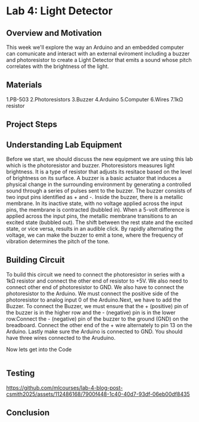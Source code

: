 # Lab 4: Light Detector


## Overview and Motivation
This week we'll explore the way an Arduino and an embedded computer can comunicate and interact with an external eviroment including a buzzer and photoresistor to create a Light Detector that emits a sound whose pitch correlates with the brightness of the light. 

## Materials
1.PB-503
2.Photoresistors
3.Buzzer
4.Arduino
5.Computer
6.Wires
7.1kΩ resistor
## Project Steps
## Understanding Lab Equipment
Before we start, we should discuss the new equipment we are using this lab which is the photoresistor and buzzer. Photoresistors measures light brightness. It is a type of resistor that adjusts its resitace based on the level of brightness on its surface. A buzzer is a basic actuator that induces a physical change in the surrounding environment by generating a controlled sound through a series of pulses sent to the buzzer.
The buzzer consists of two input pins identified as + and -. Inside the buzzer, there is a metallic membrane. In its inactive state, with no voltage applied across the input pins, the membrane is contracted (bubbled in). When a 5-volt difference is applied across the input pins, the metallic membrane transitions to an excited state (bubbled out). The shift between the rest state and the excited state, or vice versa, results in an audible click. By rapidly alternating the voltage, we can make the buzzer to emit a tone, where the frequency of vibration determines the pitch of the tone.

## Building Circuit
To build this circuit we need to connect the photoresistor in series with a 1kΩ resistor and connect the other end of resistor to +5V. We also need to connect other end of photoresistor to GND. We also have to connect the photoresistor to the Arduino. We must connect the positive side of the photoresistor to analog input 0 of the Arduino.Next, we have to add the Buzzer. To connect the Buzzer, we must ensure that the + (positive) pin of the buzzer is in the higher row and the - (negative) pin is in the lower row.Connect the - (negative) pin of the buzzer to the ground (GND) on the breadboard. Connect the other end of the + wire alternately to pin 13 on the Arduino. Lastly make sure the Arduino is connected to GND. You should have three wires connected to the Aruduino.

Now lets get into the Code

```

```
## Testing


https://github.com/mlcourses/lab-4-blog-post-csmith2025/assets/112486168/7900f448-1c40-40d7-93df-06eb00df8435


## Conclusion




